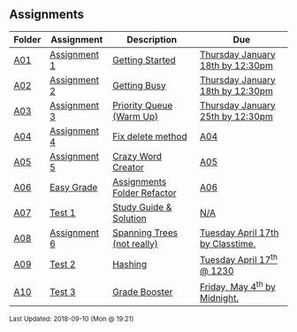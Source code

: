 ## Assignments
| Folder | Assignment | Description | Due|
 | ------------|------------|------------|------------|
 | [A01](https://github.com/rugbyprof/3013-Algorithms/tree/master/Assignments/A01) | [ Assignment 1 ](https://github.com/rugbyprof/3013-Algorithms/tree/master/Assignments/A01) | [ Getting Started](https://github.com/rugbyprof/3013-Algorithms/tree/master/Assignments/A01) | [Thursday January 18th by 12:30pm](https://github.com/rugbyprof/3013-Algorithms/tree/master/Assignments/A01) |
 | [A02](https://github.com/rugbyprof/3013-Algorithms/tree/master/Assignments/A02) | [ Assignment 2 ](https://github.com/rugbyprof/3013-Algorithms/tree/master/Assignments/A02) | [ Getting Busy](https://github.com/rugbyprof/3013-Algorithms/tree/master/Assignments/A02) | [Thursday January 18th by 12:30pm](https://github.com/rugbyprof/3013-Algorithms/tree/master/Assignments/A02) |
 | [A03](https://github.com/rugbyprof/3013-Algorithms/tree/master/Assignments/A03) | [ Assignment 3 ](https://github.com/rugbyprof/3013-Algorithms/tree/master/Assignments/A03) | [ Priority Queue (Warm Up)](https://github.com/rugbyprof/3013-Algorithms/tree/master/Assignments/A03) | [Thursday January 25th by 12:30pm](https://github.com/rugbyprof/3013-Algorithms/tree/master/Assignments/A03) |
 | [A04](https://github.com/rugbyprof/3013-Algorithms/tree/master/Assignments/A04) | [ Assignment 4 ](https://github.com/rugbyprof/3013-Algorithms/tree/master/Assignments/A04) | [ Fix delete method](https://github.com/rugbyprof/3013-Algorithms/tree/master/Assignments/A04) | [A04](https://github.com/rugbyprof/3013-Algorithms/tree/master/Assignments/A04) | [ Overview](https://github.com/rugbyprof/3013-Algorithms/tree/master/Assignments/A04) | [A04](https://github.com/rugbyprof/3013-Algorithms/tree/master/Assignments/A04) | [ Deliverables](https://github.com/rugbyprof/3013-Algorithms/tree/master/Assignments/A04) | [N/A](https://github.com/rugbyprof/3013-Algorithms/tree/master/Assignments/A04) |
 | [A05](https://github.com/rugbyprof/3013-Algorithms/tree/master/Assignments/A05) | [ Assignment 5 ](https://github.com/rugbyprof/3013-Algorithms/tree/master/Assignments/A05) | [ Crazy Word Creator](https://github.com/rugbyprof/3013-Algorithms/tree/master/Assignments/A05) | [A05](https://github.com/rugbyprof/3013-Algorithms/tree/master/Assignments/A05) | [ Overview](https://github.com/rugbyprof/3013-Algorithms/tree/master/Assignments/A05) | [A05](https://github.com/rugbyprof/3013-Algorithms/tree/master/Assignments/A05) | [ Motivation](https://github.com/rugbyprof/3013-Algorithms/tree/master/Assignments/A05) | [A05](https://github.com/rugbyprof/3013-Algorithms/tree/master/Assignments/A05) | [ Why Crazy Words?](https://github.com/rugbyprof/3013-Algorithms/tree/master/Assignments/A05) | [A05](https://github.com/rugbyprof/3013-Algorithms/tree/master/Assignments/A05) | [ Requirements](https://github.com/rugbyprof/3013-Algorithms/tree/master/Assignments/A05) | [A05](https://github.com/rugbyprof/3013-Algorithms/tree/master/Assignments/A05) | [ Big Picture](https://github.com/rugbyprof/3013-Algorithms/tree/master/Assignments/A05) | [A05](https://github.com/rugbyprof/3013-Algorithms/tree/master/Assignments/A05) | [ Deliverables](https://github.com/rugbyprof/3013-Algorithms/tree/master/Assignments/A05) | [N/A](https://github.com/rugbyprof/3013-Algorithms/tree/master/Assignments/A05) |
 | [A06](https://github.com/rugbyprof/3013-Algorithms/tree/master/Assignments/A06) | [ Easy Grade ](https://github.com/rugbyprof/3013-Algorithms/tree/master/Assignments/A06) | [ Assignments Folder Refactor](https://github.com/rugbyprof/3013-Algorithms/tree/master/Assignments/A06) | [A06](https://github.com/rugbyprof/3013-Algorithms/tree/master/Assignments/A06) | [ Change your assignments folder to reflect the following:](https://github.com/rugbyprof/3013-Algorithms/tree/master/Assignments/A06) | [A06](https://github.com/rugbyprof/3013-Algorithms/tree/master/Assignments/A06) | [ Final Format of `assignments`](https://github.com/rugbyprof/3013-Algorithms/tree/master/Assignments/A06) | [N/A](https://github.com/rugbyprof/3013-Algorithms/tree/master/Assignments/A06) |
 | [A07](https://github.com/rugbyprof/3013-Algorithms/tree/master/Assignments/A07) | [ Test 1 ](https://github.com/rugbyprof/3013-Algorithms/tree/master/Assignments/A07) | [ Study Guide & Solution](https://github.com/rugbyprof/3013-Algorithms/tree/master/Assignments/A07) | [N/A](https://github.com/rugbyprof/3013-Algorithms/tree/master/Assignments/A07) |
 | [A08](https://github.com/rugbyprof/3013-Algorithms/tree/master/Assignments/A08) | [ Assignment 6 ](https://github.com/rugbyprof/3013-Algorithms/tree/master/Assignments/A08) | [ Spanning Trees (not really)](https://github.com/rugbyprof/3013-Algorithms/tree/master/Assignments/A08) | [Tuesday April 17th by Classtime.](https://github.com/rugbyprof/3013-Algorithms/tree/master/Assignments/A08) |
 | [A09](https://github.com/rugbyprof/3013-Algorithms/tree/master/Assignments/A09) | [ Test 2 ](https://github.com/rugbyprof/3013-Algorithms/tree/master/Assignments/A09) | [ Hashing](https://github.com/rugbyprof/3013-Algorithms/tree/master/Assignments/A09) | [Tuesday April 17<sup>th</sup> @ 1230](https://github.com/rugbyprof/3013-Algorithms/tree/master/Assignments/A09) |
 | [A10](https://github.com/rugbyprof/3013-Algorithms/tree/master/Assignments/A10) | [ Test 3 ](https://github.com/rugbyprof/3013-Algorithms/tree/master/Assignments/A10) | [ Grade Booster](https://github.com/rugbyprof/3013-Algorithms/tree/master/Assignments/A10) | [Friday, May 4<sup>th</sup> by Midnight.](https://github.com/rugbyprof/3013-Algorithms/tree/master/Assignments/A10) |

<sup>Last Updated: 2018-09-10 (Mon @ 19:21)</sup>
